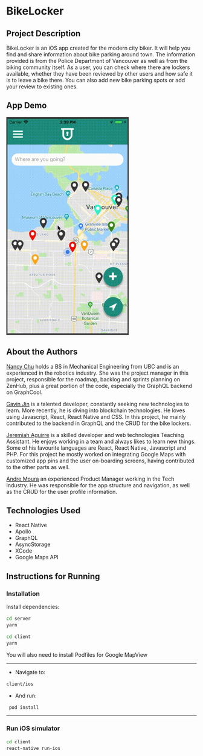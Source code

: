 # BikeLocker

## Project Description

BikeLocker is an iOS app created for the modern city biker. It will help you find and share information about bike parking around town. The information provided is from the Police Department of Vancouver as well as from the biking community itself. As a user, you can check where there are lockers available, whether they have been reviewed by other users and how safe it is to leave a bike there. You can also add new bike parking spots or add your review to existing ones.

## App Demo

![BikeLocker Demo](demoGif/bikelocker_demo.gif)

## About the Authors

[Nancy Chu](https://www.linkedin.com/in/chunancy/) holds a BS in Mechanical Engineering from UBC and is an experienced in the robotics industry. She was the project manager in this project, responsible for the roadmap, backlog and sprints planning on ZenHub, plus a great portion of the code, especially the GraphQL backend on GraphCool.

[Gavin Jin](https://www.linkedin.com/in/gavin-jin-288160178/) is a talented developer, constantly seeking new technologies to learn. More recently, he is diving into blockchain technologies. He loves using Javascript, React, React Native and CSS. In this project, he mainly contributed to the backend in GraphQL and the CRUD for the bike lockers.

[Jeremiah Aguirre](https://www.linkedin.com/in/jeremiah-aguirre-606708181/) is a skilled developer and web technologies Teaching Assistant. He enjoys working in a team and always likes to learn new things. Some of his favourite languages are React, React Native, Javascript and PHP. For this project he mostly worked on integrating Google Maps with customized app pins and the user on-boarding screens, having contributed to the other parts as well.

[Andre Moura](https://www.linkedin.com/in/andre-marques-moura/) an experienced Product Manager working in the Tech Industry. He was responsible for the app structure and navigation, as well as the CRUD for the user profile information.

## Technologies Used

- React Native
- Apollo
- GraphQL
- AsyncStorage
- XCode
- Google Maps API

## Instructions for Running

### Installation

Install dependencies:

```bash
cd server
yarn
```

```bash
cd client
yarn
```

You will also need to install Podfiles for Google MapView

---

- Navigate to:

```bash
client/ios
```

- And run:

```bash
 pod install
```

---

### Run iOS simulator

```bash
cd client
react-native run-ios
```
